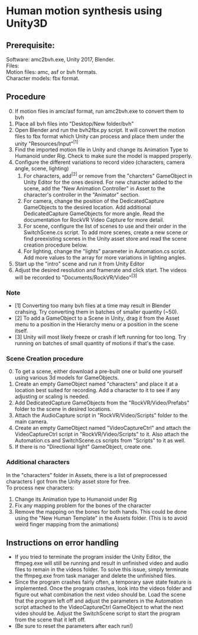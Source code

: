 # Human motion synthesis using Unity3D

## Prerequisite:
Software: amc2bvh.exe, Unity 2017, Blender. <br />
Files: <br />
  Motion files: amc, asf or bvh formats. <br />
  Character models: fbx format. <br />

## Procedure
0. If motion files in amc/asf format, run amc2bvh.exe to convert them to bvh
1. Place all bvh files into "Desktop/New folder/bvh"
2. Open Blender and run the bvh2fbx.py script. It will convert the motion files to fbx format which Unity can process and place them under the unity "Resources/Input"<sup>[1]</sup>
3. Find the imported motion file in Unity and change its Animation Type to Humanoid under Rig. Check to make sure the model is mapped properly.
4. Configure the different variations to record video (characters, camera angle, scene, lighting)
    1. For characters, add<sup>[2]</sup> or remove from the "charcters" GameObject in Unity Editor for the ones desired. For new character added to the scene, add the "New Animation Controller" in Asset to the character's controller in the "Animator" section.
    2. For camera, change the position of the DedicatedCapture GameObjects to the desired location. Add additional DedicatedCapture GameObjects for more angle. Read the documentation for RockVR Video Capture for more detail.
    3. For scene, configure the list of scenes to use and their order in the SwitchScene.cs script. To add more scenes, create a new scene or find preexisting scenes in the Unity asset store and read the scene creation procedure below.
    4. For lighting, change the "lights" parameter in Automation.cs script. Add more values to the array for more variations in lighting angles.
5. Start up the "intro" scene and run it from Unity Editor
6. Adjust the desired resolution and framerate and click start. The videos will be recorded to "Documents/RockVR/Video"<sup>[3]</sup>

### Note
* [1] Converting too many bvh files at a time may result in Blender crahsing. Try converting them in batches of smaller quantity (~50).
* [2] To add a GameObject to a Scene in Unity, drag it from the Asset menu to a position in the Hierarchy menu or a position in the scene itself.
* [3] Unity will most likely freeze or crash if left running for too long. Try running on batches of small quantity of motions if that's the case.

### Scene Creation procedure
0. To get a scene, either download a pre-built one or build one yourself using various 3d models for GameObjects.
1. Create an empty GameObject named "characters" and place it at a location best suited for recording. Add a character to it to see if any adjusting or scaling is needed.
2. Add DedicatedCapture GameObjects from the "RockVR/Video/Prefabs" folder to the scene in desired locations.
3. Attach the AudioCapture script in "RockVR/Video/Scripts" folder to the main camera.
4. Create an empty GameObject named "VideoCaptureCtrl" and attach the VideoCaptureCtrl script in "RockVR/Video/Scripts" to it. Also attach the Automation.cs and SwitchScene.cs scripts from "Scripts" to it as well.
5. If there is no "Directional light" GameObject, create one.

### Additional characters
In the "characters" folder in Assets, there is a list of preprocessed characters I got from the Unity asset store for free. <br />
To process new characters: <br />
1. Change its Animation type to Humanoid under Rig
2. Fix any mapping problem for the bones of the character
3. Remove the mapping on the bones for both hands. This could be done using the "New Human Template" in the Assets folder. (This is to avoid weird finger mapping from the animations)

## Instructions on error handling
* If you tried to terminate the program insider the Unity Editor, the ffmpeg.exe will still be running and result in unfinished video and audio files to remain in the videos folder. To solve this issue, simply terminate the ffmpeg.exe from task manager and delete the unfinished files.
* Since the program crashes fairly often, a temporary save state feature is implemented. Once the program crashes, look into the videos folder and figure out what combination the next video should be. Load the scene that the program left off and adjust the parameters in the Automation script attached to the VideoCaptureCtrl GameObject to what the next video should be. Adjust the SwitchScene script to start the program from the scene that it left off.
* (Be sure to reset the parameters after each run!)
